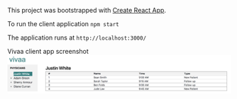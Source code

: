 This project was bootstrapped with [Create React App](https://github.com/facebookincubator/create-react-app).

To run the client application
`npm start`

The application runs at 
`http://localhost:3000/`

Vivaa client app screenshot
![Vivaa client app screenshot](https://raw.githubusercontent.com/himanshubhaisare/vivaa-client/master/public/screenshot.png)